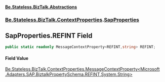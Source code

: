#### [Be.Stateless.BizTalk.Abstractions](README.md 'README')
### [Be.Stateless.BizTalk.ContextProperties](Be.Stateless.BizTalk.ContextProperties.md 'Be.Stateless.BizTalk.ContextProperties').[SapProperties](SapProperties.md 'Be.Stateless.BizTalk.ContextProperties.SapProperties')

## SapProperties.REFINT Field

```csharp
public static readonly MessageContextProperty<REFINT,string> REFINT;
```

#### Field Value
[Be.Stateless.BizTalk.ContextProperties.MessageContextProperty&lt;](MessageContextProperty_T,TR_.md 'Be.Stateless.BizTalk.ContextProperties.MessageContextProperty<T,TR>')[Microsoft.Adapters.SAP.BiztalkPropertySchema.REFINT](https://docs.microsoft.com/en-us/dotnet/api/Microsoft.Adapters.SAP.BiztalkPropertySchema.REFINT 'Microsoft.Adapters.SAP.BiztalkPropertySchema.REFINT')[,](MessageContextProperty_T,TR_.md 'Be.Stateless.BizTalk.ContextProperties.MessageContextProperty<T,TR>')[System.String](https://docs.microsoft.com/en-us/dotnet/api/System.String 'System.String')[&gt;](MessageContextProperty_T,TR_.md 'Be.Stateless.BizTalk.ContextProperties.MessageContextProperty<T,TR>')